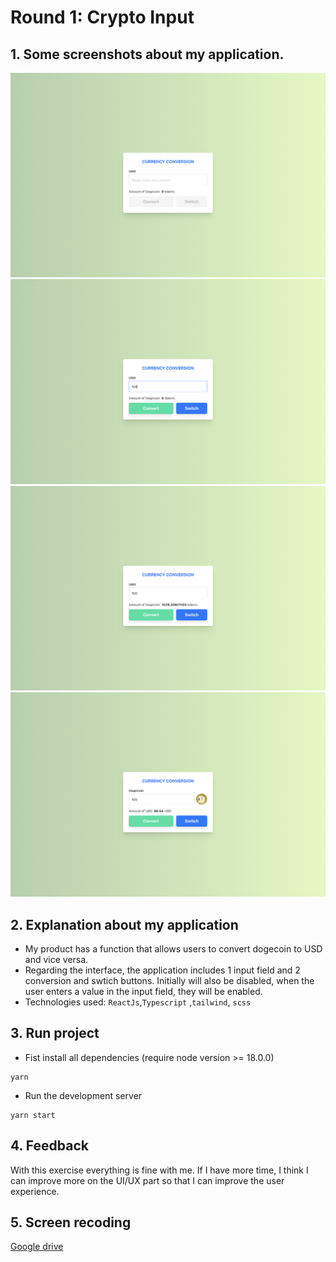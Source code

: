 # Round 1: Crypto Input

## 1.  Some screenshots about my application.

![Screen 1](./assets/screen-1.png)
![Screen 2](./assets/screen-2.png)
![Screen 3](./assets/screen-3.png)
![Screen 4](./assets/screen-4.png)

## 2.  Explanation about my application

-   My product has a function that allows users to convert dogecoin to USD and vice versa.
-   Regarding the interface, the application includes 1 input field and 2 conversion and swtich buttons. Initially will also be disabled, when the user enters a value in the input field, they will be enabled.
-   Technologies used: `ReactJs`,`Typescript` ,`tailwind`, `scss`
## 3.  Run project
-   Fist install all dependencies (require node version >= 18.0.0)
```
yarn
```
- Run the development server
```
yarn start
```

## 4.  Feedback
With this exercise everything is fine with me. If I have more time, I think I can improve more on the UI/UX part so that I can improve the user experience.
## 5. Screen recoding
[Google drive](https://drive.google.com/file/d/1omTPf18xG20LbDx_78FJDwEOkNjZpmaH/view?usp=sharing)